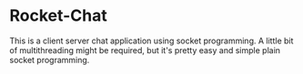 # Rocket-Chat
This is a client server chat application using socket programming. A little bit of multithreading might be required, but it's pretty easy and simple plain socket programming.
